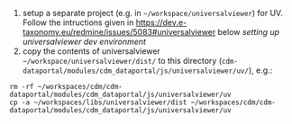
1. setup a separate project (e.g. in  `~/workspace/universalviewer`) for UV. 
   Follow the intructions given in https://dev.e-taxonomy.eu/redmine/issues/5083#universalviewer below *setting up universalviewer dev environment*
2. copy the contents of universalviewer `~/workspace/universalviewer/dist/` to 
   this directory (`cdm-dataportal/modules/cdm_dataportal/js/universalviewer/uv/`), e.g.:
   
~~~
rm -rf ~/workspaces/cdm/cdm-dataportal/modules/cdm_dataportal/js/universalviewer/uv
cp -a ~/workspaces/libs/universalviewer/dist ~/workspaces/cdm/cdm-dataportal/modules/cdm_dataportal/js/universalviewer/uv
~~~
